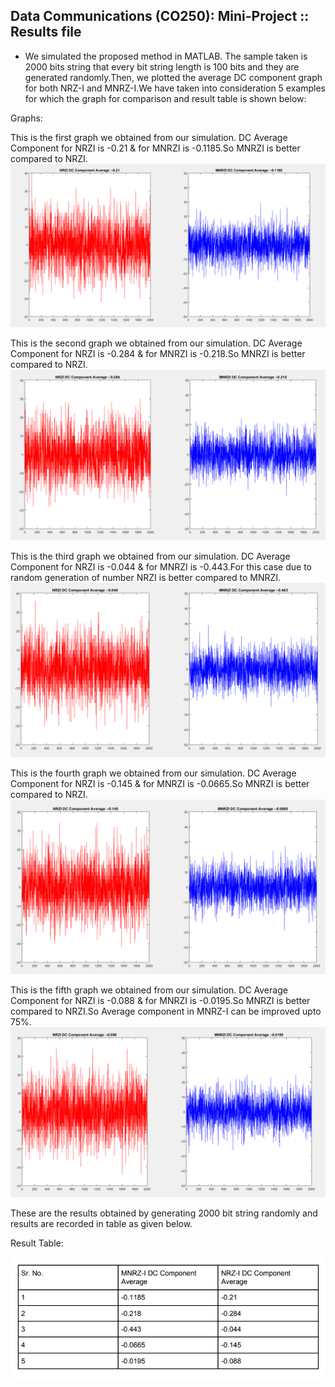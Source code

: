 ## Data Communications (CO250): Mini-Project :: Results file

* We simulated the proposed method in MATLAB. The sample taken is 2000 bits string that every 
bit string length is 100 bits and they are generated randomly.Then, we plotted the average DC
component graph for both NRZ-I and MNRZ-I.We have taken into consideration 5 examples for which
the graph for comparison and result table is shown below: 

Graphs:

This is the first graph we obtained from our simulation.
DC Average Component for NRZI is -0.21 & for MNRZI is -0.1185.So MNRZI is better compared to NRZI. 
![alt text](Graph_1.png)

This is the second graph we obtained from our simulation.
DC Average Component for NRZI is -0.284 & for MNRZI is -0.218.So MNRZI is better compared to NRZI. 
![alt text](Graph_2.png)

This is the third graph we obtained from our simulation.
DC Average Component for NRZI is -0.044 & for MNRZI is -0.443.For this case due to random generation of number NRZI is better compared to MNRZI. 
![alt text](Graph_3.png)

This is the fourth graph we obtained from our simulation.
DC Average Component for NRZI is -0.145 & for MNRZI is -0.0665.So MNRZI is better compared to NRZI. 
![alt text](Graph_4.png)

This is the fifth graph we obtained from our simulation.
DC Average Component for NRZI is -0.088 & for MNRZI is -0.0195.So MNRZI is better compared to NRZI.So Average component in MNRZ-I can be improved upto 75%. 
![alt text](Graph_5.png)

These are the results obtained by generating 2000 bit string randomly and results are recorded in table as given below.

Result Table:

![alt text](result_table.png)